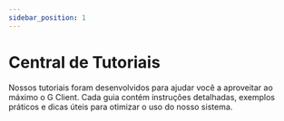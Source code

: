 ```yaml
---
sidebar_position: 1
---
```


# Central de Tutoriais

Nossos tutoriais foram desenvolvidos para ajudar você a aproveitar ao máximo o G Client. Cada guia contém instruções detalhadas, exemplos práticos e dicas úteis para otimizar o uso do nosso sistema.
